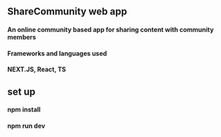 ## ShareCommunity web app

#### An online community based app for sharing content with community members

#### Frameworks and languages used
#### NEXT.JS, React, TS

## set up
#### npm install
#### npm run dev